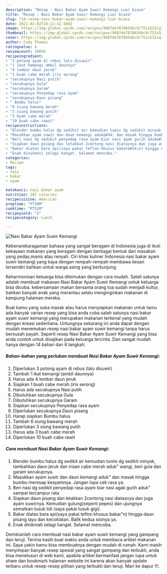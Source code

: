 ```yaml
---
description: "Resep : Nasi Bakar Ayam Suwir Kemangi Luar biasa"
title: "Resep : Nasi Bakar Ayam Suwir Kemangi Luar biasa"
slug: 710-resep-nasi-bakar-ayam-suwir-kemangi-luar-biasa
date: 2021-02-02T16:12:42.584Z
image: https://img-global.cpcdn.com/recipes/9887de787865dbc9/751x532cq70/nasi-bakar-ayam-suwir-kemangi-foto-resep-utama.jpg
thumbnail: https://img-global.cpcdn.com/recipes/9887de787865dbc9/751x532cq70/nasi-bakar-ayam-suwir-kemangi-foto-resep-utama.jpg
cover: https://img-global.cpcdn.com/recipes/9887de787865dbc9/751x532cq70/nasi-bakar-ayam-suwir-kemangi-foto-resep-utama.jpg
author: Cody Thomas
ratingvalue: 4
reviewcount: 30056
recipeingredient:
- "3 potong ayam di rebus lalu disuwir"
- "1 ikat kemangi ambil daunnya"
- "4 lembar daun jeruk"
- "1 buah cabe merah iris serong"
- "secukupnya Nasi putih"
- "secukupnya Gula"
- "secukupnya Garam"
- "secukupnya Penyedap rasa ayam"
- "secukupnya Daun pisang"
- " Bumbu halus"
- "6 siung bawang merah"
- "3 siung bawang putih"
- "3 buah cabe merah"
- "10 buah cabe rawit"
recipeinstructions:
- "Blender bumbu halus dg sedikit air kemudian tumis dg sedikit minyak, tambahkan daun jeruk dan irisan cabe merah aduk&#34; wangi, beri gula dan garam secukupnya."
- "Masukkan ayam suwir dan daun kemangi aduk&#34; dan masak hingga bumbu meresap keayamnya. Jangan lupa cek rasa ya."
- "Beri nasi dg sedikit penyedap rasa ayam biar nasi agak gurih aduk&#34; sampai tercampur rata"
- "Siapkan daun pisang dan letakkan 2centong nasi diatasnya dan juga ayam suwirnya. Kemudian gulung(seperti pepes) dan ujungnya sematkan tusuk lidi (saya pakai tusuk gigi)."
- "Bakar diatas bara api(saya pakai teflon khusus bakar&#34;n) hingga daun pisang layu dan kecoklatan. Balik kedua sisinya ya."
- "Enak dinikmati selagi hangat. Selamat mencoba."
categories:
- Recipe
tags:
- nasi
- bakar
- ayam

katakunci: nasi bakar ayam 
nutrition: 287 calories
recipecuisine: American
preptime: "PT39M"
cooktime: "PT52M"
recipeyield: "2"
recipecategory: Lunch

---
```



![Nasi Bakar Ayam Suwir Kemangi](https://img-global.cpcdn.com/recipes/9887de787865dbc9/751x532cq70/nasi-bakar-ayam-suwir-kemangi-foto-resep-utama.jpg)

Kebenarekaragaman bahasa yang sangat beragam di Indonesia juga di ikuti kekayaan makanan yang beragam dengan berbagai bentuk dari masakan yang pedas,manis atau renyah. Ciri khas kuliner Indonesia nasi bakar ayam suwir kemangi yang kaya dengan rempah-rempah membawa kesan tersendiri bahkan untuk warga asing yang berkunjung.


Keharmonisan keluarga bisa ditemukan dengan cara mudah. Salah satunya adalah membuat makanan Nasi Bakar Ayam Suwir Kemangi untuk keluarga bisa dicoba. kebersamaan makan bersama orang tua sudah menjadi kultur, bahkan banyak anak yang merantau selalu menginginkan makanan di kampung halaman mereka.



Buat kamu yang suka masak atau harus menyiapkan makanan untuk tamu ada banyak varian resep yang bisa anda coba salah satunya nasi bakar ayam suwir kemangi yang merupakan makanan terkenal yang mudah dengan kreasi sederhana. Untungnya sekarang ini anda dapat dengan mudah menemukan resep nasi bakar ayam suwir kemangi tanpa harus bersusah payah.
Seperti resep Nasi Bakar Ayam Suwir Kemangi yang bisa anda contoh untuk disajikan pada keluarga tercinta. Dan sangat mudah hanya dengan 14 bahan dan 6 langkah.


<!--inarticleads1-->

##### Bahan-bahan yang perlukan membuat Nasi Bakar Ayam Suwir Kemangi:

1. Diperlukan 3 potong ayam di rebus (lalu disuwir)
1. Tambah 1 ikat kemangi (ambil daunnya)
1. Harus ada 4 lembar daun jeruk
1. Siapkan 1 buah cabe merah (iris serong)
1. Harus ada secukupnya Nasi putih
1. Dibutuhkan secukupnya Gula
1. Dibutuhkan secukupnya Garam
1. Siapkan secukupnya Penyedap rasa ayam
1. Diperlukan secukupnya Daun pisang
1. Harap siapkan  Bumbu halus
1. Tambah 6 siung bawang merah
1. Diperlukan 3 siung bawang putih
1. Harus ada 3 buah cabe merah
1. Diperlukan 10 buah cabe rawit




<!--inarticleads2-->

##### Cara membuat  Nasi Bakar Ayam Suwir Kemangi:

1. Blender bumbu halus dg sedikit air kemudian tumis dg sedikit minyak, tambahkan daun jeruk dan irisan cabe merah aduk&#34; wangi, beri gula dan garam secukupnya.
1. Masukkan ayam suwir dan daun kemangi aduk&#34; dan masak hingga bumbu meresap keayamnya. Jangan lupa cek rasa ya.
1. Beri nasi dg sedikit penyedap rasa ayam biar nasi agak gurih aduk&#34; sampai tercampur rata
1. Siapkan daun pisang dan letakkan 2centong nasi diatasnya dan juga ayam suwirnya. Kemudian gulung(seperti pepes) dan ujungnya sematkan tusuk lidi (saya pakai tusuk gigi).
1. Bakar diatas bara api(saya pakai teflon khusus bakar&#34;n) hingga daun pisang layu dan kecoklatan. Balik kedua sisinya ya.
1. Enak dinikmati selagi hangat. Selamat mencoba.




Demikianlah cara membuat nasi bakar ayam suwir kemangi yang gampang dan teruji. Terima kasih buat waktu anda untuk membaca artikel makanan ini. Saya yakin kamu bisa membuatnya dengan mudah di rumah. Kami masih menyimpan banyak resep spesial yang sangat gampang dan terbukti, anda bisa menelusuri di web kami, apabila artikel bermanfaat jangan lupa untuk share dan bookmark halaman website ini karena akan banyak update terbaru untuk resep-resep pilihan yang terbukti dan teruji. Mari ke dapur !!!. 
